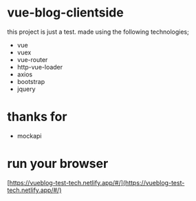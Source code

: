 # vue-blog-clientside

this project is just a test. made using the following technologies;

- vue 
- vuex
- vue-router
- http-vue-loader
- axios
- bootstrap
- jquery

# thanks for

- mockapi

# run your browser

[https://vueblog-test-tech.netlify.app/#/](https://vueblog-test-tech.netlify.app/#/)
